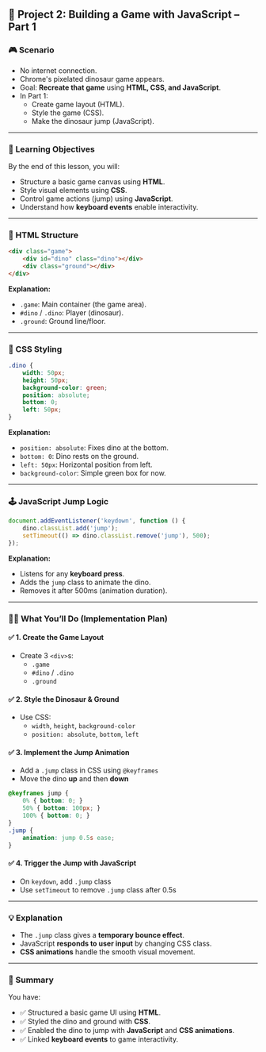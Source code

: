 ## 🦖 Project 2: Building a Game with JavaScript – Part 1

### 🎮 Scenario

- No internet connection.
- Chrome's pixelated dinosaur game appears.
- Goal: **Recreate that game** using **HTML, CSS, and JavaScript**.
- In Part 1:
    - Create game layout (HTML).
    - Style the game (CSS).
    - Make the dinosaur jump (JavaScript).

---

### 🎯 Learning Objectives

By the end of this lesson, you will:

- Structure a basic game canvas using **HTML**.
- Style visual elements using **CSS**.
- Control game actions (jump) using **JavaScript**.
- Understand how **keyboard events** enable interactivity.

---

### 🧱 HTML Structure

```html
<div class="game">   
	<div id="dino" class="dino"></div>   
	<div class="ground"></div> 
</div>
```

**Explanation:**

- `.game`: Main container (the game area).
- `#dino` / `.dino`: Player (dinosaur).
- `.ground`: Ground line/floor.

---

### 🎨 CSS Styling

```css
.dino {   
	width: 50px;   
	height: 50px;   
	background-color: green;   
	position: absolute;   
	bottom: 0;   
	left: 50px; 
}
```
**Explanation:**

- `position: absolute`: Fixes dino at the bottom.
- `bottom: 0`: Dino rests on the ground.
- `left: 50px`: Horizontal position from left.
- `background-color`: Simple green box for now.

---

### 🕹️ JavaScript Jump Logic

```js
document.addEventListener('keydown', function () {
	dino.classList.add('jump');   
	setTimeout(() => dino.classList.remove('jump'), 500); 
});
```

**Explanation:**

- Listens for any **keyboard press**.
- Adds the `jump` class to animate the dino.
- Removes it after 500ms (animation duration).

---

### 🧑‍🔧 What You’ll Do (Implementation Plan)

#### ✅ 1. Create the Game Layout

- Create 3 `<div>`s:
    - `.game`
    - `#dino` / `.dino`
    - `.ground`

#### ✅ 2. Style the Dinosaur & Ground

- Use CSS:
    - `width`, `height`, `background-color`
    - `position: absolute`, `bottom`, `left`

#### ✅ 3. Implement the Jump Animation

- Add a `.jump` class in CSS using `@keyframes`
- Move the dino **up** and then **down**

```css
@keyframes jump {   
	0% { bottom: 0; }   
	50% { bottom: 100px; }   
	100% { bottom: 0; } 
}  
.jump {   
	animation: jump 0.5s ease; 
}
```

#### ✅ 4. Trigger the Jump with JavaScript

- On `keydown`, add `.jump` class
- Use `setTimeout` to remove `.jump` class after 0.5s

---

### 💡 Explanation

- The `.jump` class gives a **temporary bounce effect**.
- JavaScript **responds to user input** by changing CSS class.
- **CSS animations** handle the smooth visual movement.

---

### 📌 Summary

You have:

- ✅ Structured a basic game UI using **HTML**.
- ✅ Styled the dino and ground with **CSS**.
- ✅ Enabled the dino to jump with **JavaScript** and **CSS animations**.
- ✅ Linked **keyboard events** to game interactivity.